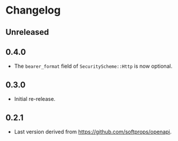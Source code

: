 # Changelog

## Unreleased

## 0.4.0

- The `bearer_format` field of `SecurityScheme::Http` is now optional.

## 0.3.0

- Initial re-release.

## 0.2.1

- Last version derived from <https://github.com/softprops/openapi>.
